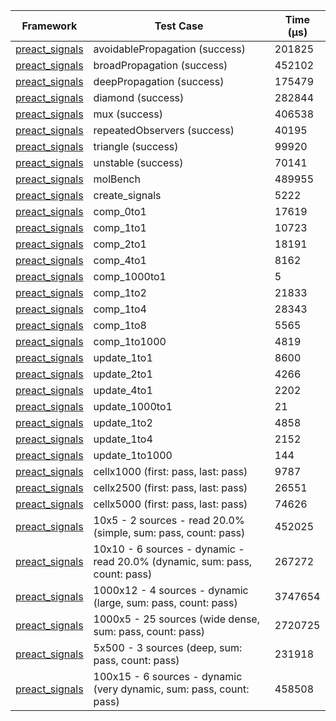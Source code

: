 | Framework | Test Case | Time (μs) |
| --- | --- | --- |
| [preact_signals](https://pub.dev/packages/preact_signals) | avoidablePropagation (success) | 201825 |
| [preact_signals](https://pub.dev/packages/preact_signals) | broadPropagation (success) | 452102 |
| [preact_signals](https://pub.dev/packages/preact_signals) | deepPropagation (success) | 175479 |
| [preact_signals](https://pub.dev/packages/preact_signals) | diamond (success) | 282844 |
| [preact_signals](https://pub.dev/packages/preact_signals) | mux (success) | 406538 |
| [preact_signals](https://pub.dev/packages/preact_signals) | repeatedObservers (success) | 40195 |
| [preact_signals](https://pub.dev/packages/preact_signals) | triangle (success) | 99920 |
| [preact_signals](https://pub.dev/packages/preact_signals) | unstable (success) | 70141 |
| [preact_signals](https://pub.dev/packages/preact_signals) | molBench | 489955 |
| [preact_signals](https://pub.dev/packages/preact_signals) | create_signals | 5222 |
| [preact_signals](https://pub.dev/packages/preact_signals) | comp_0to1 | 17619 |
| [preact_signals](https://pub.dev/packages/preact_signals) | comp_1to1 | 10723 |
| [preact_signals](https://pub.dev/packages/preact_signals) | comp_2to1 | 18191 |
| [preact_signals](https://pub.dev/packages/preact_signals) | comp_4to1 | 8162 |
| [preact_signals](https://pub.dev/packages/preact_signals) | comp_1000to1 | 5 |
| [preact_signals](https://pub.dev/packages/preact_signals) | comp_1to2 | 21833 |
| [preact_signals](https://pub.dev/packages/preact_signals) | comp_1to4 | 28343 |
| [preact_signals](https://pub.dev/packages/preact_signals) | comp_1to8 | 5565 |
| [preact_signals](https://pub.dev/packages/preact_signals) | comp_1to1000 | 4819 |
| [preact_signals](https://pub.dev/packages/preact_signals) | update_1to1 | 8600 |
| [preact_signals](https://pub.dev/packages/preact_signals) | update_2to1 | 4266 |
| [preact_signals](https://pub.dev/packages/preact_signals) | update_4to1 | 2202 |
| [preact_signals](https://pub.dev/packages/preact_signals) | update_1000to1 | 21 |
| [preact_signals](https://pub.dev/packages/preact_signals) | update_1to2 | 4858 |
| [preact_signals](https://pub.dev/packages/preact_signals) | update_1to4 | 2152 |
| [preact_signals](https://pub.dev/packages/preact_signals) | update_1to1000 | 144 |
| [preact_signals](https://pub.dev/packages/preact_signals) | cellx1000 (first: pass, last: pass) | 9787 |
| [preact_signals](https://pub.dev/packages/preact_signals) | cellx2500 (first: pass, last: pass) | 26551 |
| [preact_signals](https://pub.dev/packages/preact_signals) | cellx5000 (first: pass, last: pass) | 74626 |
| [preact_signals](https://pub.dev/packages/preact_signals) | 10x5 - 2 sources - read 20.0% (simple, sum: pass, count: pass) | 452025 |
| [preact_signals](https://pub.dev/packages/preact_signals) | 10x10 - 6 sources - dynamic - read 20.0% (dynamic, sum: pass, count: pass) | 267272 |
| [preact_signals](https://pub.dev/packages/preact_signals) | 1000x12 - 4 sources - dynamic (large, sum: pass, count: pass) | 3747654 |
| [preact_signals](https://pub.dev/packages/preact_signals) | 1000x5 - 25 sources (wide dense, sum: pass, count: pass) | 2720725 |
| [preact_signals](https://pub.dev/packages/preact_signals) | 5x500 - 3 sources (deep, sum: pass, count: pass) | 231918 |
| [preact_signals](https://pub.dev/packages/preact_signals) | 100x15 - 6 sources - dynamic (very dynamic, sum: pass, count: pass) | 458508 |
